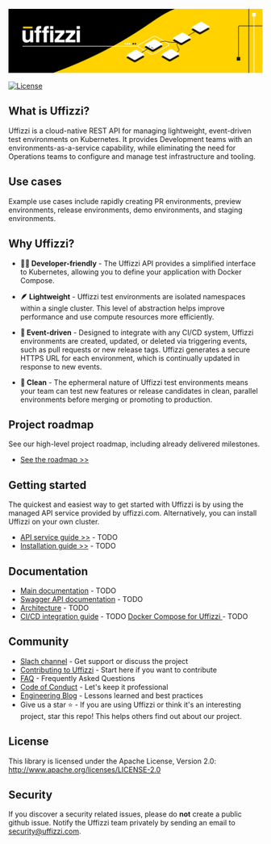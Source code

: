 
![banner](docs/images/banner.png)

[![License](https://img.shields.io/badge/License-Apache%202.0-blue.svg)](https://opensource.org/licenses/Apache-2.0)

## What is Uffizzi?

Uffizzi is a cloud-native REST API for managing lightweight, event-driven test environments on Kubernetes. It provides Development teams with an environments-as-a-service capability, while eliminating the need for Operations teams to configure and manage test infrastructure and tooling. 

## Use cases
Example use cases include rapidly creating PR environments, preview environments, release environments, demo environments, and staging environments. 

## Why Uffizzi?

- **👩‍💻 Developer-friendly** - The Uffizzi API provides a simplified interface to Kubernetes, allowing you to define your application with Docker Compose.

- **🪶 Lightweight** - Uffizzi test environments are isolated namespaces within a single cluster. This level of abstraction helps improve performance and use compute resources more efficiently.

- **🔁 Event-driven** - Designed to integrate with any CI/CD system, Uffizzi environments are created, updated, or deleted via triggering events, such as pull requests or new release tags. Uffizzi generates a secure HTTPS URL for each environment, which is continually updated in response to new events.

- **🧼 Clean** - The ephermeral nature of Uffizzi test environments means your team can test new features or release candidates in clean, parallel environments before merging or promoting to production.


## Project roadmap

See our high-level project roadmap, including already delivered milestones.

- [See the roadmap >>](https://github.com/orgs/UffizziCloud/projects/2/views/1?layout=board)

## Getting started

The quickest and easiest way to get started with Uffizzi is by using the managed API service provided by uffizzi.com. Alternatively, you can install Uffizzi on your own cluster.

- [API service guide >>]() - TODO
- [Installation guide >>]() - TODO

## Documentation
- [Main documentation]() -  TODO
- [Swagger API documentation]() - TODO
- [Architecture]() - TODO
- [CI/CD integration guide]() - TODO
[Docker Compose for Uffizzi ]() - TODO

## Community

- [Slach channel](https://join.slack.com/t/uffizzi/shared_invite/zt-ffr4o3x0-J~0yVT6qgFV~wmGm19Ux9A) - Get support or discuss the project  
- [Contributing to Uffizzi](https://github.com/UffizziCloud/uffizzi_app/blob/feature/update-readme/CONTRIBUTING.md) - Start here if you want to contribute
- [FAQ](https://uffizzi.com/#faqs) - Frequently Asked Questions
- [Code of Conduct](CODE_OF_CONDUCT.md) - Let's keep it professional
- [Engineering Blog](https://docs.uffizzi.com/engineeringblog/ci-cd-registry/) - Lessons learned and best practices
- Give us a star ⭐️ - If you are using Uffizzi or think it's an interesting project, star this repo! This helps others find out about our project.

## License

This library is licensed under the Apache License, Version 2.0: http://www.apache.org/licenses/LICENSE-2.0

## Security

If you discover a security related issues, please do **not** create a public github issue. Notify the Uffizzi team privately by sending an email to security@uffizzi.com.